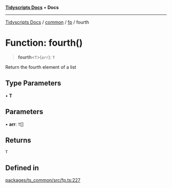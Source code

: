[**Tidyscripts Docs**](../../../../../README.md) • **Docs**

***

[Tidyscripts Docs](../../../../../globals.md) / [common](../../../README.md) / [fp](../README.md) / fourth

# Function: fourth()

> **fourth**\<`T`\>(`arr`): `T`

Return the fourth element of a list

## Type Parameters

• **T**

## Parameters

• **arr**: `T`[]

## Returns

`T`

## Defined in

[packages/ts\_common/src/fp.ts:227](https://github.com/sheunaluko/tidyscripts/blob/master/packages/ts_common/src/fp.ts#L227)
